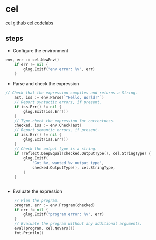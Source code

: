 # cel

[cel github](https://github.com/google/cel-go)
[cel codelabs](https://codelabs.developers.google.com/codelabs/cel-go/index.html#0)

## steps

- Configure the environment

```go
env, err := cel.NewEnv()
    if err != nil {
        glog.Exitf("env error: %v", err)
    }
```

- Parse and check the expression

```go
// Check that the expression compiles and returns a String.
    ast, iss := env.Parse(`"Hello, World!"`)
    // Report syntactic errors, if present.
    if iss.Err() != nil {
        glog.Exit(iss.Err())
    }
    // Type-check the expression for correctness.
    checked, iss := env.Check(ast)
    // Report semantic errors, if present.
    if iss.Err() != nil {
        glog.Exit(iss.Err())
    }
    // Check the output type is a string.
    if !reflect.DeepEqual(checked.OutputType(), cel.StringType) {
        glog.Exitf(
            "Got %v, wanted %v output type",
            checked.OutputType(), cel.StringType,
        )
    }
    
```

- Evaluate the expression

```go
    // Plan the program.
    program, err := env.Program(checked)
    if err != nil {
        glog.Exitf("program error: %v", err)
    }
    // Evaluate the program without any additional arguments.
    eval(program, cel.NoVars())
    fmt.Println()
```